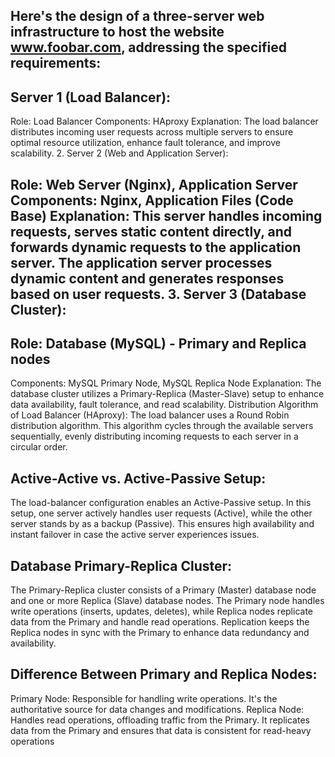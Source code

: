 ## Here's the design of a three-server web infrastructure to host the website www.foobar.com, addressing the specified requirements:

## Server 1 (Load Balancer):
Role: Load Balancer Components: HAproxy Explanation: The load balancer distributes incoming user requests across multiple servers to ensure optimal resource utilization, enhance fault tolerance, and improve scalability. 2. Server 2 (Web and Application Server):

## Role: Web Server (Nginx), Application Server Components: Nginx, Application Files (Code Base) Explanation: This server handles incoming requests, serves static content directly, and forwards dynamic requests to the application server. The application server processes dynamic content and generates responses based on user requests. 3. Server 3 (Database Cluster):

## Role: Database (MySQL) - Primary and Replica nodes
Components: MySQL Primary Node, MySQL Replica Node Explanation: The database cluster utilizes a Primary-Replica (Master-Slave) setup to enhance data availability, fault tolerance, and read scalability. Distribution Algorithm of Load Balancer (HAproxy): The load balancer uses a Round Robin distribution algorithm. This algorithm cycles through the available servers sequentially, evenly distributing incoming requests to each server in a circular order.

## Active-Active vs. Active-Passive Setup:
The load-balancer configuration enables an Active-Passive setup. In this setup, one server actively handles user requests (Active), while the other server stands by as a backup (Passive). This ensures high availability and instant failover in case the active server experiences issues.

## Database Primary-Replica Cluster:
The Primary-Replica cluster consists of a Primary (Master) database node and one or more Replica (Slave) database nodes. The Primary node handles write operations (inserts, updates, deletes), while Replica nodes replicate data from the Primary and handle read operations. Replication keeps the Replica nodes in sync with the Primary to enhance data redundancy and availability.

## Difference Between Primary and Replica Nodes:
Primary Node: Responsible for handling write operations. It's the authoritative source for data changes and modifications. Replica Node: Handles read operations, offloading traffic from the Primary. It replicates data from the Primary and ensures that data is consistent for read-heavy operations
